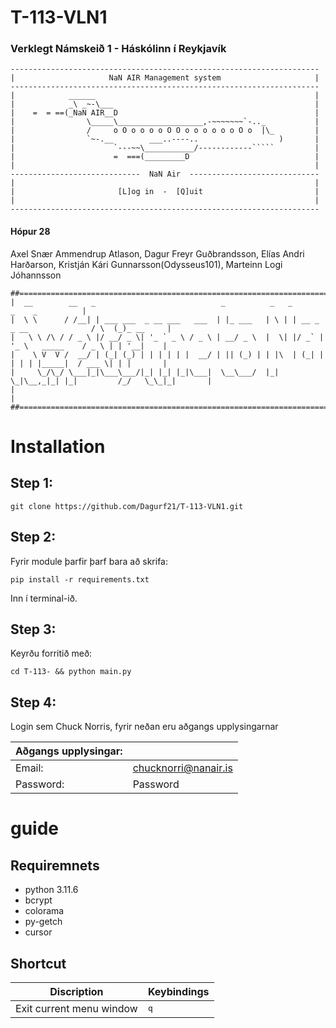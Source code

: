 # T-113-VLN1

### Verklegt Námskeið 1 - Háskólinn í Reykjavík

```ascii
---------------------------------------------------------------------
|                     NaN AIR Management system                     |
---------------------------------------------------------------------
|            ______                                                 |
|            _\ _~-\___                                             |
|    =  = ==(_NaN AIR__D                                            |
|                \_____\___________________,-~~~~~~~`-.._           |
|                /     o O o o o o O O o o o o o o O o  |\_         |
|                `~-.__        ___..----..                  )       |
|                      `---~~\___________/------------`````         |
|                      =  ===(_________D                            |
|                                                                   |
-----------------------------  NaN Air  -----------------------------
|                                                                   |
|                       [L]og in  -  [Q]uit                         |
|                                                                   |
---------------------------------------------------------------------
```


#### Hópur 28
Axel Snær Ammendrup Atlason, Dagur Freyr Guðbrandsson, Elías Andri Harðarson, Kristján Kári Gunnarsson(Odysseus101), Marteinn Logi Jóhannsson

```ascii
##======================================================================================================##
|  __        __   _                            _          _   _                          _    _          |
|  \ \      / /__| | ___ ___  _ __ ___   ___  | |_ ___   | \ | | __ _ _ __              / \  (_)_ __     |
|   \ \ /\ / / _ \ |/ __/ _ \| '_ ` _ \ / _ \ | __/ _ \  |  \| |/ _` | '_ \   _____    / _ \ | | '__|    |
|    \ V  V /  __/ | (_| (_) | | | | | |  __/ | || (_) | | |\  | (_| | | | | |_____|  / ___ \| | |       |
|     \_/\_/ \___|_|\___\___/|_| |_| |_|\___|  \__\___/  |_| \_|\__,_|_| |_|         /_/   \_\_|_|       |
|                                                                                                        |
##======================================================================================================##
```


# Installation

## Step 1: 

```git clone https://github.com/Dagurf21/T-113-VLN1.git```

## Step 2:

Fyrir module þarfir þarf bara að skrifa:

```pip install -r requirements.txt```

Inn í terminal-ið.

## Step 3:

Keyrðu forritið með:

```cd T-113- && python main.py```

## Step 4:

Login sem Chuck Norris, fyrir neðan eru aðgangs upplysingarnar

| Aðgangs upplysingar: |             |
| --------- | ---------------------- | 
| Email:    | chucknorri@nanair.is   |
| Password: | Password               |



# guide

## Requiremnets

- python 3.11.6
- bcrypt
- colorama
- py-getch
- cursor


## Shortcut

| Discription              |  Keybindings |
| ------------------------ | ------------ |
| Exit current menu window | <kbd>q</kbd> |